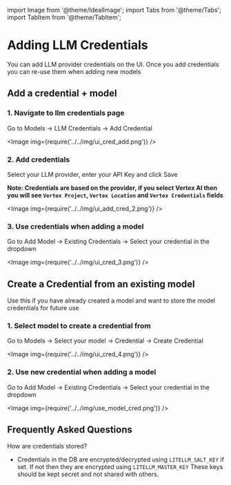 import Image from '@theme/IdealImage';
import Tabs from '@theme/Tabs';
import TabItem from '@theme/TabItem';

# Adding LLM Credentials

You can add LLM provider credentials on the UI. Once you add credentials you can re-use them when adding new models

## Add a credential + model

### 1. Navigate to llm credentials page

Go to Models -> LLM Credentials -> Add Credential

<Image img={require('../../img/ui_cred_add.png')} />

### 2. Add credentials

Select your LLM provider, enter your API Key and click Save

**Note: Credentials are based on the provider, if you select Vertex AI then you will see `Vertex Project`, `Vertex Location` and `Vertex Credentials` fields**

<Image img={require('../../img/ui_add_cred_2.png')} />


### 3. Use credentials when adding a model

Go to Add Model -> Existing Credentials -> Select your credential in the dropdown

<Image img={require('../../img/ui_cred_3.png')} />


## Create a Credential from an existing model

Use this if you have already created a model and want to store the model credentials for future use

### 1. Select model to create a credential from

Go to Models -> Select your model -> Credential -> Create Credential

<Image img={require('../../img/ui_cred_4.png')} />

### 2. Use new credential when adding a model

Go to Add Model -> Existing Credentials -> Select your credential in the dropdown

<Image img={require('../../img/use_model_cred.png')} />

## Frequently Asked Questions


How are credentials stored?
- Credentials in the DB are encrypted/decrypted using `LITELLM_SALT_KEY` if set. If not then they are encrypted using `LITELLM_MASTER_KEY` These keys should be kept secret and not shared with others.


